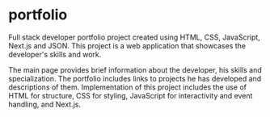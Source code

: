 # portfolio

Full stack developer portfolio project created using HTML, CSS, JavaScript, Next.js and JSON. This project is a web application that showcases the developer's skills and work.

The main page provides brief information about the developer, his skills and specialization. The portfolio includes links to projects he has developed and descriptions of them. Implementation of this project includes the use of HTML for structure, CSS for styling, JavaScript for interactivity and event handling, and Next.js.
